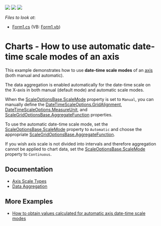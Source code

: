 <!-- default badges list -->
![](https://img.shields.io/endpoint?url=https://codecentral.devexpress.com/api/v1/VersionRange/128575848/14.2.4%2B)
[![](https://img.shields.io/badge/Open_in_DevExpress_Support_Center-FF7200?style=flat-square&logo=DevExpress&logoColor=white)](https://supportcenter.devexpress.com/ticket/details/E1531)
[![](https://img.shields.io/badge/📖_How_to_use_DevExpress_Examples-e9f6fc?style=flat-square)](https://docs.devexpress.com/GeneralInformation/403183)
<!-- default badges end -->
<!-- default file list -->
*Files to look at*:

* [Form1.cs](./CS/DateTimeAggregation/Form1.cs) (VB: [Form1.vb](./VB/DateTimeAggregation/Form1.vb))
<!-- default file list end -->
# Charts - How to use automatic date-time scale modes of an axis

This example demonstrates how to use **date-time scale modes** of an [axis](https://docs.devexpress.com/WindowsForms/5799/controls-and-libraries/chart-control/axes/axis-scale-types) (both manual and automatic).

The data aggregation is enabled automatically for the date-time scale on the X-axis in both manual (default mode) and automatic scale modes.

When the [ScaleOptionsBase.ScaleMode](https://docs.devexpress.com/CoreLibraries/DevExpress.XtraCharts.ScaleOptionsBase.ScaleMode) property is set to `Manual`, you can manually define the [DateTimeScaleOptions.GridAlignment](https://docs.devexpress.com/CoreLibraries/DevExpress.XtraCharts.DateTimeScaleOptions.GridAlignment), [DateTimeScaleOptions.MeasureUnit](https://docs.devexpress.com/CoreLibraries/DevExpress.XtraCharts.DateTimeScaleOptions.MeasureUnit), and [ScaleGridOptionsBase.AggregateFunction](https://docs.devexpress.com/CoreLibraries/DevExpress.XtraCharts.ScaleGridOptionsBase.AggregateFunction) properties.

To use the automatic date-time scale mode, set the [ScaleOptionsBase.ScaleMode](https://docs.devexpress.com/CoreLibraries/DevExpress.XtraCharts.ScaleOptionsBase.ScaleMode) property to `Automatic` and choose the appropriate [ScaleGridOptionsBase.AggregateFunction](https://docs.devexpress.com/CoreLibraries/DevExpress.XtraCharts.ScaleGridOptionsBase.AggregateFunction).

If you wish axis scale is not divided into intervals and therefore aggregation cannot be applied to chart data, set the [ScaleOptionsBase.ScaleMode](https://docs.devexpress.com/CoreLibraries/DevExpress.XtraCharts.ScaleOptionsBase.ScaleMode) property to `Continuous`.

## Documentation

- [Axis Scale Types](https://docs.devexpress.com/WindowsForms/5799/controls-and-libraries/chart-control/axes/axis-scale-types)
- [Data Aggregation](https://docs.devexpress.com/WindowsForms/6247/controls-and-libraries/chart-control/data-representation/data-aggregation)

## More Examples

- [How to obtain values calculated for automatic axis date-time scale modes](https://github.com/DevExpress-Examples/how-to-obtain-values-calculated-for-automatic-axis-date-time-scale-modes-e1529)
